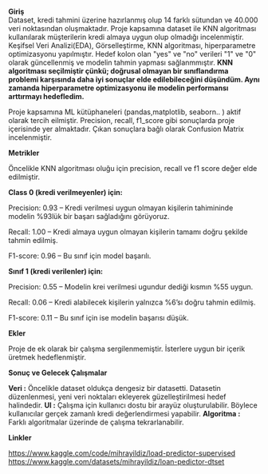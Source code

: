 **Giriş**  </br>
Dataset, kredi tahmini üzerine hazırlanmış olup 14 farklı sütundan ve 40.000 veri noktasından oluşmaktadır.
Proje kapsamına dataset ile KNN algoritması kullanılarak müşterilerin kredi almaya uygun olup olmadığı incelenmiştir. 
Keşifsel Veri Analizi(EDA), Görselleştirme, KNN algoritması, hiperparametre optimizasyonu yapılmıştır.
Hedef kolon olan "yes" ve "no" verileri "1" ve "0" olarak güncellenmiş ve modelin tahmin yapması sağlanmmıştır.
**KNN algoritması seçilmiştir çünkü; doğrusal olmayan bir sınıflandırma problemi karşısında daha iyi sonuçlar elde edilebileceğini düşündüm. Aynı zamanda hiperparametre optimizasyonu ile modelin performansı arttırmayı hedefledim.**

Proje kapsamına ML kütüphaneleri (pandas,matplotlib, seaborn.. ) aktif olarak tercih eilmiştir. Precision, recall, f1_score gibi sonuçlarda proje içerisinde yer almaktadır. Çıkan sonuçlara bağlı olarak Confusion Matrix incelenmiştir.

**Metrikler**

Öncelikle KNN algoritması oluğu için precision, recall ve f1 score değer elde edilmiştir.

**Class 0 (kredi verilmeyenler) için:**

Precision: 0.93 –  Kredi verilmesi uygun olmayan kişilerin tahimininde modelin %93lük bir başarı sağladığını görüyoruz.

Recall: 1.00 –  Kredi almaya uygun olmayan kişilerin tamamı doğru şekilde tahmin edilmiş.

F1-score: 0.96 – Bu sınıf için model başarılı.

**Sınıf 1 (kredi verilenler) için:**

Precision: 0.55 – Modelin krei verilmesi ugundur dediği kısmın %55 uygun.

Recall: 0.06 –  Kredi alabilecek kişilerin yalnızca %6’sı doğru tahmin edilmiş.

F1-score: 0.11 – Bu sınıf için ise modelin başarısı düşük.

**Ekler**

Proje de ek olarak  bir çalışma sergilenmemiştir. İsterlere uygun bir içerik üretmek hedeflenmiştir.

**Sonuç ve Gelecek Çalışmalar**

**Veri :** Öncelikle dataset oldukça dengesiz bir datasetti. Datasetin düzenlenmesi, yeni veri noktaları ekleyerek güzelleştirilmesi hedef halindedir.
**UI :**  Çalışma için kullanıcı dostu bir arayüz oluşturulabilir. Böylece kullanıcılar gerçek zamanlı kredi değerlendirmesi yapabilir.
**Algoritma :** Farklı algoritmalar üzerinde de çalışma tekrarlanabilir.

**Linkler**

https://www.kaggle.com/code/mihrayildiz/load-predictor-supervised </br>
https://www.kaggle.com/datasets/mihrayildiz/loan-pedictor-dtset






